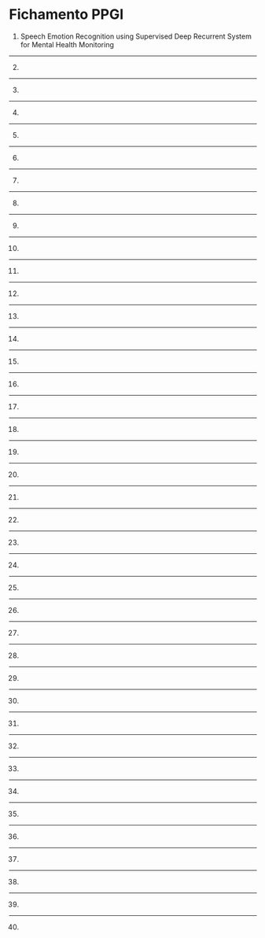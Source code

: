 # Fichamento PPGI

1. Speech Emotion Recognition using Supervised Deep Recurrent System for Mental Health Monitoring


___
2. 


___
3. 


___
4. 


___
5. 


___
6. 


___
7. 


___
8. 


___
9. 


___
10. 


___
11. 


___
12. 


___
13. 


___
14. 


___
15. 


___
16. 


___


17. 


___
18. 


___
19. 


___
20. 


___
21. 


___
22. 


___
23. 


___
24. 


___
25. 


___
26. 


___
27. 


___
28. 


___


29. 
___


30. 
___


31. 


___
32. 


___
33. 


___
34. 


___
35. 


___
36. 


___
37. 


___
38. 


___
39. 


___
40. 
